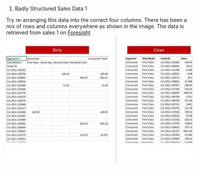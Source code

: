 1. Badly Structured Sales Data 1

Try re-arranging this data into the correct four columns. There has been a mix of rows and columns everywhere as shown in the image.
The data is retrieved from sales 1 on [Foresight](https://foresightbi.com.ng/microsoft-power-bi/dirty-data-samples-to-practice-on/)
<img src = 'data/1.jpg' alt= 'image of dirty data and how clean data should be' >
